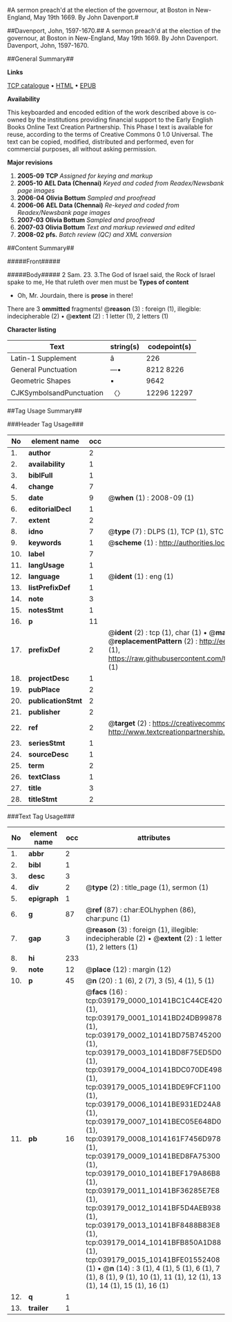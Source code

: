 #A sermon preach'd at the election of the governour, at Boston in New-England, May 19th 1669. By John Davenport.#

##Davenport, John, 1597-1670.##
A sermon preach'd at the election of the governour, at Boston in New-England, May 19th 1669. By John Davenport.
Davenport, John, 1597-1670.

##General Summary##

**Links**

[TCP catalogue](http://www.ota.ox.ac.uk/tcp/)  • 
[HTML](http://tei.it.ox.ac.uk/tcp/Texts-HTML/free/N29/N29423.html)  • 
[EPUB](http://tei.it.ox.ac.uk/tcp/Texts-EPUB/free/N29/N29423.epub)

**Availability**

This keyboarded and encoded edition of the
	       work described above is co-owned by the institutions
	       providing financial support to the Early English Books
	       Online Text Creation Partnership. This Phase I text is
	       available for reuse, according to the terms of Creative
	       Commons 0 1.0 Universal. The text can be copied,
	       modified, distributed and performed, even for
	       commercial purposes, all without asking permission.

**Major revisions**

1. __2005-09__ __TCP__ *Assigned for keying and markup*
1. __2005-10__ __AEL Data (Chennai)__ *Keyed and coded from Readex/Newsbank page images*
1. __2006-04__ __Olivia Bottum__ *Sampled and proofread*
1. __2006-06__ __AEL Data (Chennai)__ *Re-keyed and coded from Readex/Newsbank page images*
1. __2007-03__ __Olivia Bottum__ *Sampled and proofread*
1. __2007-03__ __Olivia Bottum__ *Text and markup reviewed and edited*
1. __2008-02__ __pfs.__ *Batch review (QC) and XML conversion*

##Content Summary##

#####Front#####

#####Body#####
2 Sam. 23. 3.The God of Israel said, the Rock of Israel spake to me, He that ruleth over men must be
**Types of content**

  * Oh, Mr. Jourdain, there is **prose** in there!

There are 3 **ommitted** fragments! 
 @__reason__ (3) : foreign (1), illegible: indecipherable (2)  •  @__extent__ (2) : 1 letter (1), 2 letters (1)

**Character listing**


|Text|string(s)|codepoint(s)|
|---|---|---|
|Latin-1 Supplement|â|226|
|General Punctuation|—•|8212 8226|
|Geometric Shapes|▪|9642|
|CJKSymbolsandPunctuation|〈〉|12296 12297|

##Tag Usage Summary##

###Header Tag Usage###

|No|element name|occ|attributes|
|---|---|---|---|
|1.|__author__|2||
|2.|__availability__|1||
|3.|__biblFull__|1||
|4.|__change__|7||
|5.|__date__|9| @__when__ (1) : 2008-09 (1)|
|6.|__editorialDecl__|1||
|7.|__extent__|2||
|8.|__idno__|7| @__type__ (7) : DLPS (1), TCP (1), STC (2), NOTIS (1), IMAGE-SET (1), EVANS-CITATION (1)|
|9.|__keywords__|1| @__scheme__ (1) : http://authorities.loc.gov/ (1)|
|10.|__label__|7||
|11.|__langUsage__|1||
|12.|__language__|1| @__ident__ (1) : eng (1)|
|13.|__listPrefixDef__|1||
|14.|__note__|3||
|15.|__notesStmt__|1||
|16.|__p__|11||
|17.|__prefixDef__|2| @__ident__ (2) : tcp (1), char (1)  •  @__matchPattern__ (2) : ([0-9\-]+):([0-9IVX]+) (1), (.+) (1)  •  @__replacementPattern__ (2) : http://eebo.chadwyck.com/downloadtiff?vid=$1&page=$2 (1), https://raw.githubusercontent.com/textcreationpartnership/Texts/master/tcpchars.xml#$1 (1)|
|18.|__projectDesc__|1||
|19.|__pubPlace__|2||
|20.|__publicationStmt__|2||
|21.|__publisher__|2||
|22.|__ref__|2| @__target__ (2) : https://creativecommons.org/publicdomain/zero/1.0/ (1), http://www.textcreationpartnership.org/docs/. (1)|
|23.|__seriesStmt__|1||
|24.|__sourceDesc__|1||
|25.|__term__|2||
|26.|__textClass__|1||
|27.|__title__|3||
|28.|__titleStmt__|2||


###Text Tag Usage###

|No|element name|occ|attributes|
|---|---|---|---|
|1.|__abbr__|2||
|2.|__bibl__|1||
|3.|__desc__|3||
|4.|__div__|2| @__type__ (2) : title_page (1), sermon (1)|
|5.|__epigraph__|1||
|6.|__g__|87| @__ref__ (87) : char:EOLhyphen (86), char:punc (1)|
|7.|__gap__|3| @__reason__ (3) : foreign (1), illegible: indecipherable (2)  •  @__extent__ (2) : 1 letter (1), 2 letters (1)|
|8.|__hi__|233||
|9.|__note__|12| @__place__ (12) : margin (12)|
|10.|__p__|45| @__n__ (20) : 1 (6), 2 (7), 3 (5), 4 (1), 5 (1)|
|11.|__pb__|16| @__facs__ (16) : tcp:039179_0000_10141BC1C44CE420 (1), tcp:039179_0001_10141BD24DB99878 (1), tcp:039179_0002_10141BD75B745200 (1), tcp:039179_0003_10141BD8F75ED5D0 (1), tcp:039179_0004_10141BDC070DE498 (1), tcp:039179_0005_10141BDE9FCF1100 (1), tcp:039179_0006_10141BE931ED24A8 (1), tcp:039179_0007_10141BEC05E648D0 (1), tcp:039179_0008_1014161F7456D978 (1), tcp:039179_0009_10141BED8FA75300 (1), tcp:039179_0010_10141BEF179A86B8 (1), tcp:039179_0011_10141BF36285E7E8 (1), tcp:039179_0012_10141BF5D4AEB938 (1), tcp:039179_0013_10141BF8488B83E8 (1), tcp:039179_0014_10141BFB850A1D88 (1), tcp:039179_0015_10141BFE01552408 (1)  •  @__n__ (14) : 3 (1), 4 (1), 5 (1), 6 (1), 7 (1), 8 (1), 9 (1), 10 (1), 11 (1), 12 (1), 13 (1), 14 (1), 15 (1), 16 (1)|
|12.|__q__|1||
|13.|__trailer__|1||

